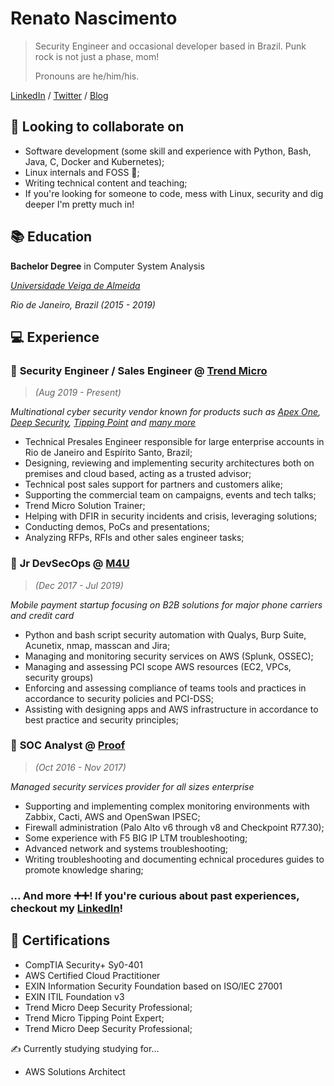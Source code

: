 # Renato Nascimento

> Security Engineer and occasional developer based in Brazil. Punk rock is not just a phase, mom! 
>
> Pronouns are he/him/his.


[LinkedIn](https://www.linkedin.com/in/renatopnascimento/) / [Twitter](https://twitter.com/renato_rpn) / [Blog](https://renatorpn.github.io/)

## 🥽 Looking to collaborate on
* Software development (some skill and experience with Python, Bash, Java, C, Docker and Kubernetes);
* Linux internals and FOSS 🐧;
* Writing technical content and teaching;
* If you're looking for someone to code, mess with Linux, security and dig deeper I'm pretty much in!


## 📚 Education

**Bachelor Degree** in Computer System Analysis

*[Universidade Veiga de Almeida](https://www.uva.br)*

*Rio de Janeiro, Brazil (2015 - 2019)*


## 💻 Experience


### 📌 **Security Engineer / Sales Engineer** @ [Trend Micro](https://trendmicro.com) 
>*(Aug 2019 - Present)*

*Multinational cyber security vendor known for products such as [Apex One](https://www.trendmicro.com/en_us/business/products/user-protection/sps/endpoint.html), [Deep Security](https://www.trendmicro.com/en_us/business/products/hybrid-cloud/deep-security.html), [Tipping Point](https://www.trendmicro.com/en_us/business/products/network/intrusion-prevention/tipping-point-threat-protection-system.html) and [many more](https://www.trendmicro.com/en_us/business/products.html)*

* Technical Presales Engineer responsible for large enterprise accounts in Rio de Janeiro and Espírito Santo, Brazil;
* Designing, reviewing and implementing security architectures both on premises and cloud based, acting as a trusted advisor;
* Technical post sales support for partners and customers alike;
* Supporting the commercial team on campaigns, events and tech talks;
* Trend Micro Solution Trainer;
* Helping with DFIR in security incidents and crisis, leveraging solutions;
* Conducting demos, PoCs and presentations;
* Analyzing RFPs, RFIs and other sales engineer tasks;


### 📌 **Jr DevSecOps** @ [M4U](https://www.m4u.com.br) 
>*(Dec 2017 - Jul 2019)*

*Mobile payment startup focusing on B2B solutions for major phone carriers and credit card*

* Python and bash script security automation with Qualys, Burp Suite, Acunetix, nmap, masscan and Jira;
* Managing and monitoring security services on AWS (Splunk, OSSEC);
* Managing and assessing PCI scope AWS resources (EC2, VPCs, security groups)
* Enforcing and assessing compliance of teams tools and practices in accordance to security policies and PCI-DSS;
* Assisting with designing apps and AWS infrastructure in accordance to best practice and security principles;


### 📌 **SOC Analyst** @ [Proof](https://www.proof.com.br) 
>*(Oct 2016 - Nov 2017)*

*Managed security services provider for all sizes enterprise*

* Supporting and implementing complex monitoring environments with Zabbix, Cacti, AWS and OpenSwan IPSEC;
* Firewall administration (Palo Alto v6 through v8 and Checkpoint R77.30);
* Some experience with F5 BIG IP LTM troubleshooting;
* Advanced network and systems troubleshooting;
* Writing troubleshooting and documenting echnical procedures guides to promote knowledge sharing;


### **... And more ➕➕! If you're curious about past experiences, checkout my [LinkedIn](https://www.linkedin.com/in/renatopnascimento/)!**

## 📃  Certifications

* CompTIA Security+ Sy0-401 
* AWS Certified Cloud Practitioner
* EXIN Information Security Foundation based on ISO/IEC 27001
* EXIN ITIL Foundation v3
* Trend Micro Deep Security Professional;
* Trend Micro Tipping Point Expert;
* Trend Micro Deep Security Professional;

✍️ Currently studying studying for...

* AWS Solutions Architect

 
